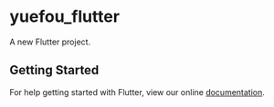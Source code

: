 # yuefou_flutter

A new Flutter project.

## Getting Started

For help getting started with Flutter, view our online
[documentation](https://flutter.io/).
